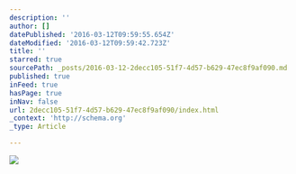 ```yaml
---
description: ''
author: []
datePublished: '2016-03-12T09:59:55.654Z'
dateModified: '2016-03-12T09:59:42.723Z'
title: ''
starred: true
sourcePath: _posts/2016-03-12-2decc105-51f7-4d57-b629-47ec8f9af090.md
published: true
inFeed: true
hasPage: true
inNav: false
url: 2decc105-51f7-4d57-b629-47ec8f9af090/index.html
_context: 'http://schema.org'
_type: Article

---
```

![](https://the-grid-user-content.s3-us-west-2.amazonaws.com/cc9f57fb-40a6-416d-bf31-0f7ff3a22220.png)